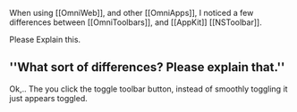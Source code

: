 When using [[OmniWeb]], and other [[OmniApps]], I noticed a few differences between [[OmniToolbars]], and [[AppKit]] [[NSToolbar]].

Please Explain this.

''What sort of differences? Please explain that.''
----

Ok,.. The you click the toggle toolbar button, instead of smoothly toggling it just appears toggled.
